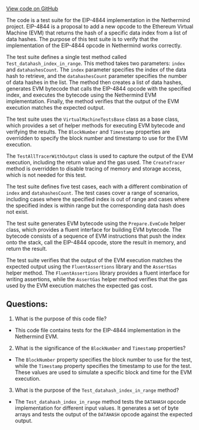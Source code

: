 [View code on GitHub](https://github.com/nethermindeth/nethermind/Nethermind.Evm.Test/Eip4844Tests.cs)

The code is a test suite for the EIP-4844 implementation in the Nethermind project. EIP-4844 is a proposal to add a new opcode to the Ethereum Virtual Machine (EVM) that returns the hash of a specific data index from a list of data hashes. The purpose of this test suite is to verify that the implementation of the EIP-4844 opcode in Nethermind works correctly.

The test suite defines a single test method called `Test_datahash_index_in_range`. This method takes two parameters: `index` and `datahashesCount`. The `index` parameter specifies the index of the data hash to retrieve, and the `datahashesCount` parameter specifies the number of data hashes in the list. The method then creates a list of data hashes, generates EVM bytecode that calls the EIP-4844 opcode with the specified index, and executes the bytecode using the Nethermind EVM implementation. Finally, the method verifies that the output of the EVM execution matches the expected output.

The test suite uses the `VirtualMachineTestsBase` class as a base class, which provides a set of helper methods for executing EVM bytecode and verifying the results. The `BlockNumber` and `Timestamp` properties are overridden to specify the block number and timestamp to use for the EVM execution.

The `TestAllTracerWithOutput` class is used to capture the output of the EVM execution, including the return value and the gas used. The `CreateTracer` method is overridden to disable tracing of memory and storage access, which is not needed for this test.

The test suite defines five test cases, each with a different combination of `index` and `datahashesCount`. The test cases cover a range of scenarios, including cases where the specified index is out of range and cases where the specified index is within range but the corresponding data hash does not exist.

The test suite generates EVM bytecode using the `Prepare.EvmCode` helper class, which provides a fluent interface for building EVM bytecode. The bytecode consists of a sequence of EVM instructions that push the index onto the stack, call the EIP-4844 opcode, store the result in memory, and return the result.

The test suite verifies that the output of the EVM execution matches the expected output using the `FluentAssertions` library and the `AssertGas` helper method. The `FluentAssertions` library provides a fluent interface for writing assertions, while the `AssertGas` helper method verifies that the gas used by the EVM execution matches the expected gas cost.
## Questions: 
 1. What is the purpose of this code file?
- This code file contains tests for the EIP-4844 implementation in the Nethermind EVM.

2. What is the significance of the `BlockNumber` and `Timestamp` properties?
- The `BlockNumber` property specifies the block number to use for the test, while the `Timestamp` property specifies the timestamp to use for the test. These values are used to simulate a specific block and time for the EVM execution.

3. What is the purpose of the `Test_datahash_index_in_range` method?
- The `Test_datahash_index_in_range` method tests the `DATAHASH` opcode implementation for different input values. It generates a set of byte arrays and tests the output of the `DATAHASH` opcode against the expected output.